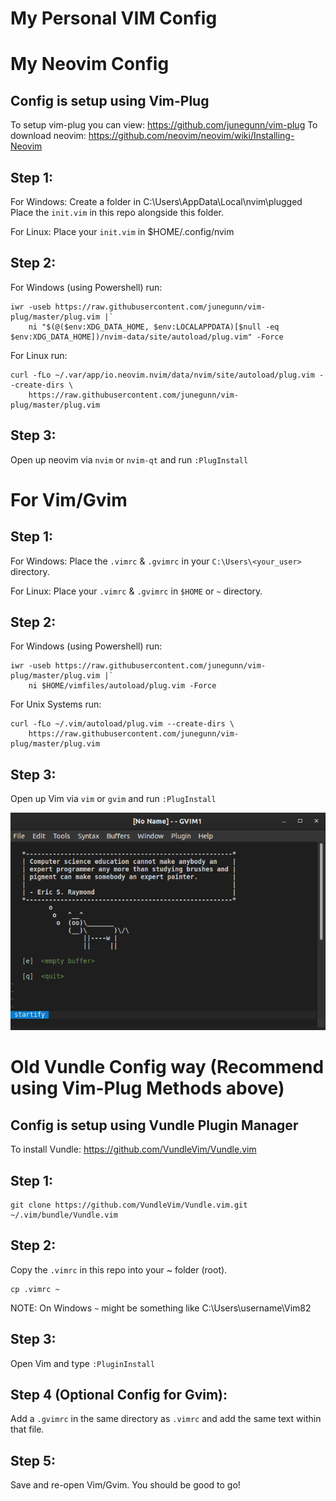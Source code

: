 # My Personal VIM Config
# My Neovim Config

## Config is setup using Vim-Plug
To setup vim-plug you can view: https://github.com/junegunn/vim-plug
To download neovim: https://github.com/neovim/neovim/wiki/Installing-Neovim

## Step 1:

For Windows:
Create a folder in C:\Users\AppData\Local\nvim\plugged
Place the ```init.vim``` in this repo alongside this folder.

For Linux:
Place your ```init.vim``` in $HOME/.config/nvim

## Step 2:
For Windows (using Powershell) run:
```
iwr -useb https://raw.githubusercontent.com/junegunn/vim-plug/master/plug.vim |`
    ni "$(@($env:XDG_DATA_HOME, $env:LOCALAPPDATA)[$null -eq $env:XDG_DATA_HOME])/nvim-data/site/autoload/plug.vim" -Force
```

For Linux run:
```
curl -fLo ~/.var/app/io.neovim.nvim/data/nvim/site/autoload/plug.vim --create-dirs \
    https://raw.githubusercontent.com/junegunn/vim-plug/master/plug.vim
```

## Step 3:
Open up neovim via ```nvim``` or ```nvim-qt``` and run ```:PlugInstall```

# For Vim/Gvim

## Step 1:

For Windows:
Place the ```.vimrc``` & ```.gvimrc``` in your ```C:\Users\<your_user>``` directory.

For Linux:
Place your ```.vimrc``` & ```.gvimrc``` in ```$HOME``` or ```~``` directory.

## Step 2:
For Windows (using Powershell) run:
```
iwr -useb https://raw.githubusercontent.com/junegunn/vim-plug/master/plug.vim |`
    ni $HOME/vimfiles/autoload/plug.vim -Force
```

For Unix Systems run:
```
curl -fLo ~/.vim/autoload/plug.vim --create-dirs \
    https://raw.githubusercontent.com/junegunn/vim-plug/master/plug.vim
```

## Step 3:
Open up Vim via ```vim``` or ```gvim``` and run ```:PlugInstall```

<img src="img/vim.png" alt="vim sample">





# Old Vundle Config way (Recommend using Vim-Plug Methods above)
## Config is setup using Vundle Plugin Manager

To install Vundle:
https://github.com/VundleVim/Vundle.vim

## Step 1:
```
git clone https://github.com/VundleVim/Vundle.vim.git ~/.vim/bundle/Vundle.vim
```
## Step 2:
Copy the ```.vimrc``` in this repo into your ~ folder (root).
```
cp .vimrc ~
```
NOTE: On Windows ```~``` might be something like C:\Users\username\Vim82

## Step 3:
Open Vim and type ```:PluginInstall```

## Step 4 (Optional Config for Gvim):
Add a ```.gvimrc``` in the same directory as ```.vimrc``` and add the same text within that file.

## Step 5:
Save and re-open Vim/Gvim. You should be good to go!



